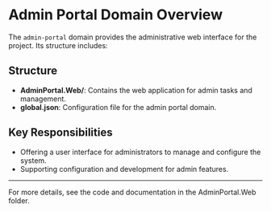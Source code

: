 # Admin Portal Domain Overview

The `admin-portal` domain provides the administrative web interface for the project. Its structure includes:

## Structure

- **AdminPortal.Web/**: Contains the web application for admin tasks and management.
- **global.json**: Configuration file for the admin portal domain.

## Key Responsibilities
- Offering a user interface for administrators to manage and configure the system.
- Supporting configuration and development for admin features.

---

For more details, see the code and documentation in the AdminPortal.Web folder.

